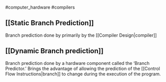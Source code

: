 #computer_hardware #compilers 
## [[Static Branch Prediction]]
Branch prediction done by primarily by the [[Compiler Design|compiler]]
## [[Dynamic Branch prediction]]
Branch prediction done by a hardware component called the ‘Branch Predictor.’ Brings the advantage of allowing the prediction of the [[Control Flow Instructions|branch]] to change during the execution of the program.